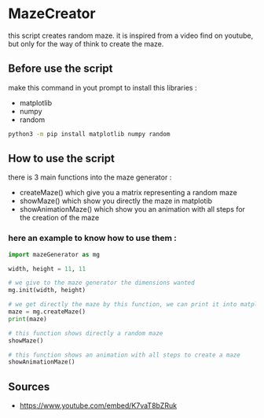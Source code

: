 # MazeCreator

this script creates random maze.
it is inspired from a video find on youtube, but only for the way of think to create the maze.

## Before use the script

make this command in yout prompt to install this libraries :
-   matplotlib
-   numpy
-   random

```bash
python3 -m pip install matplotlib numpy random
```

## How to use the script

there is 3 main functions into the maze generator :
- createMaze() which give you a matrix representing a random maze 
- showMaze() which show you directly the maze in matplotib 
- showAnimationMaze() which show you an animation with all steps for the creation of the maze

### here an example to know how to use them :

```python
import mazeGenerator as mg 

width, height = 11, 11

# we give to the maze generator the dimensions wanted
mg.init(width, height)

# we get directly the maze by this function, we can print it into matplotlib or into a prompt as we can see below 
maze = mg.createMaze()
print(maze)

# this function shows directly a random maze 
showMaze()

# this function shows an animation with all steps to create a maze 
showAnimationMaze()
```

## Sources

- https://www.youtube.com/embed/K7vaT8bZRuk